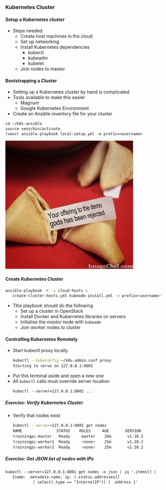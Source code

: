 ### Kubernetes Cluster


#### Setup a Kubernetes cluster
* Steps needed:
   + Create host machines in the cloud
   + Set up networking
   + Install Kubernetes dependencies
      - kubectl
      - kubeadm
      - kubelet
   + Join nodes to master


#### Bootstrapping a Cluster
* Setting up a Kubernetes cluster by hand is complicated
* Tools available to make this easier
   + Magnum
   + Google Kubernetes Environment
* Create an Ansible inventory file for your cluster
```
cd ~/k8s-ansible
source venv/bin/activate
(venv) ansible-playbook local-setup.yml -e prefix=<username>
```


![fortune cookie](img/fortune-cookie.jpg "Fortune cookie")<!-- .slide: class="image-slide" -->


#### Create Kubernetes Cluster

```bash
ansible-playbook -K -i cloud-hosts \
   create-cluster-hosts.yml kubeadm-install.yml -e prefix=<username>
```
<!-- .element: style="font-size:13pt;"  -->
* This playbook should do the following
  + Set up a cluster in OpenStack
  + Install Docker and Kubernetes libraries on servers
  + Initialise the _master_ node with `kubeadm`
  + Join worker nodes to cluster


#### Controlling Kubernetes Remotely
* Start kubectl proxy locally <!-- .element: class="fragment" data-fragment-index="0" -->
   ```bash
   kubectl --kubeconfig ~/k8s-admin.conf proxy
   Starting to serve on 127.0.0.1:8001
   ```
* Put this terminal aside and open a new one <!-- .element: class="fragment" data-fragment-index="1" -->
* All <!-- .element: class="fragment" data-fragment-index="2" -->`kubectl` calls must override server location
   ```
   kubectl --server=127.0.0.1:8001 ...
   ```



##### Exercise: Verify Kubernetes Cluster

* Verify that nodes exist
    ```bash
    kubectl --server=127.0.0.1:8001 get nodes
    NAME               STATUS    ROLES     AGE       VERSION
    trainingpc-master   Ready     master    26m       v1.10.2
    trainingpc-worker1  Ready     <none>    25m       v1.10.2
    trainingpc-worker2  Ready     <none>    25m       v1.10.2
    ```
    <!-- .element: class="fragment" data-fragment-index="0" style="font-size:12pt;"-->


##### Exercise: Get JSON list of nodes with IPs
```
kubectl --server=127.0.0.1:8001 get nodes -o json | jq '.items[] | 
   {name: .metadata.name, ip: (.status.addresses[] 
            | select(.type == "InternalIP")) | .address }'
```
<!-- .element: class="fragment" data-fragment-index="0" style="font-size:13pt;" -->
